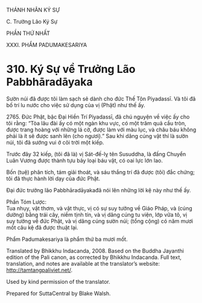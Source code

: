 THÁNH NHÂN KÝ SỰ

C. Trưởng Lão Ký Sự

PHẦN THỨ NHẤT

XXXI. PHẨM PADUMAKESARIYA

# 310\. Ký Sự về Trưởng Lão Pabbhāradāyaka

Sườn núi đã được tôi làm sạch sẽ dành cho đức Thế Tôn Piyadassī. Và tôi đã bố trí lu nước cho việc sử dụng của vị (Phật) như thế ấy.

2765\. Đức Phật, bậc Đại Hiền Trí Piyadassī, đã chú nguyện về việc ấy cho tôi rằng: “Tòa lâu đài ấy có một ngàn khu vực, có một trăm quả cầu tròn, được trang hoàng với những lá cờ, được làm với màu lục, và châu báu không phải là ít sẽ được sanh lên (cho ngươi).” Sau khi dâng cúng vật thí là sườn núi, tôi đã sướng vui ở cõi trời một kiếp.

Trước đây 32 kiếp, (tôi đã là) vị Sát-đế-lỵ tên Susuddha, là đấng Chuyển Luân Vương được thành tựu bảy loại báu vật, có oai lực lớn lao.

Bốn (tuệ) phân tích, tám giải thoát, và sáu thắng trí đã được (tôi) đắc chứng; tôi đã thực hành lời dạy của đức Phật.

Đại đức trưởng lão Pabbhāradāyakađã nói lên những lời kệ này như thế ấy.

Phần Tóm Lược:  
Tua nhụy, vật thơm, và vật thực, vị có sự suy tưởng về Giáo Pháp, và (cúng dường) bằng trái cây, niềm tịnh tín, và vị dâng cúng tu viện, lớp vữa tô, vị suy tưởng về đức Phật, và vị dâng cúng sườn núi; (tổng cộng) có năm mươi mốt câu kệ đã được thuật lại.

Phẩm Padumakesariya là phẩm thứ ba mươi mốt.

Translated by Bhikkhu Indacanda, 2008. Based on the Buddha Jayanthi edition of the Pali canon, as corrected by Bhikkhu Indacanda. Full text, translation, and notes are available at the translator’s website: http://tamtangpaliviet.net/.

Used by kind permission of the translator.

Prepared for SuttaCentral by Blake Walsh.
